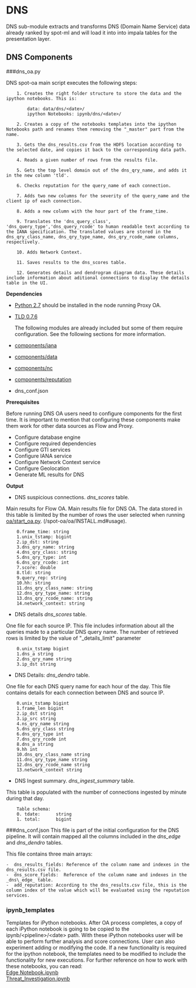 # DNS

DNS sub-module extracts and transforms DNS (Domain Name Service) data already ranked by spot-ml and will load it into into impala tables for the presentation layer.

## DNS Components

###dns_oa.py

DNS spot-oa main script executes the following steps:


		1. Creates the right folder structure to store the data and the ipython notebooks. This is: 
		
			data: data/dns/<date>/
			ipython Notebooks: ipynb/dns/<date>/
		
		2. Creates a copy of the notebooks templates into the ipython Notebooks path and renames them removing the "_master" part from the name.

		3. Gets the dns_results.csv from the HDFS location according to the selected date, and copies it back to the corresponding data path.

		4. Reads a given number of rows from the results file.

		5. Gets the top level domain out of the dns_qry_name, and adds it in the new column 'tld'.

		6. Checks reputation for the query_name of each connection.

		7. Adds two new columns for the severity of the query_name and the client ip of each connection.

		8. Adds a new column with the hour part of the frame_time.

		9. Translates the 'dns_query_class', 'dns_query_type','dns_query_rcode' to human readable text according to the IANA specification. The translated values are stored in the dns_qry_class_name, dns_qry_type_name, dns_qry_rcode_name columns, respectively.

		10. Adds Network Context.

		11. Saves results to the dns_scores table.

    	12. Generates details and dendrogram diagram data. These details include information about aditional connections to display the details table in the UI.


**Dependencies**

- [Python 2.7](https://www.python.org/download/releases/2.7/) should be installed in the node running Proxy OA.  
- [TLD 0.7.6](https://pypi.python.org/pypi/tld/0.7.6)

	The following modules are already included but some of them require configuration. See the following sections for more information. 
- [components/iana](/spot-oa/oa/components#IANA-iana)
- [components/data](/spot-oa/oa/components#data)
- [components/nc](/spot-oa/oa/components#network-context-nc)
- [components/reputation](/spot-oa/oa/components/reputation)
- dns_conf.json 
 
    
**Prerequisites**

Before running DNS OA users need to configure components for the first time. It is important to mention that configuring these components make them work for other data sources as Flow and Proxy.  

- Configure database engine
- Configure required dependencies
- Configure GTI services
- Configure IANA service
- Configure Network Context service
- Configure Geolocation 
- Generate ML results for DNS
  

**Output**

- DNS suspicious connections. _dns\_scores_ table.

Main results for Flow OA. Main results file for DNS OA. The data stored in this table is limited by the number of rows the user selected when running [oa/start_oa.py](/spot-oa/oa/INSTALL.md#usage). (/spot-oa/oa/INSTALL.md#usage).
  
		0.frame_time: string		
		1.unix_tstamp: bigint		
		2.ip_dst: string		
		3.dns_qry_name: string		
		4.dns_qry_class: string		
		5.dns_qry_type: int		
		6.dns_qry_rcode: int
		7.score: double	
		8.tld: string		
		9.query_rep: string		
		10.hh: string	
		11.dns_qry_class_name: string		
		12.dns_qry_type_name: string		
		13.dns_qry_rcode_name: string		
		14.network_context: string	 


- DNS details _dns\_scores_ table.  

One file for each source IP. This file includes information about all the queries made to a particular DNS query name. The number of retrieved rows is limited by the value of "\_details\_limit" parameter
 
		0.unix_tstamp bigint 
		1.dns_a string
		2.dns_qry_name string
		3.ip_dst string 


- DNS Details: _dns\_dendro_ table.  

One file for each DNS query name for each hour of the day. This file contains details for each
connection between DNS and source IP.
 
		0.unix_tstamp bigint
    	1.frame_len bigint
    	2.ip_dst string
    	3.ip_src string
    	4.ns_qry_name string
    	5.dns_qry_class string
    	6.dns_qry_type int
    	7.dns_qry_rcode int
    	8.dns_a string
    	9.hh int
    	10.dns_qry_class_name string
    	11.dns_qry_type_name string
    	12.dns_qry_rcode_name string
    	13.network_context string


- DNS Ingest summary. _dns\_ingest\_summary_ table.

This table is populated with the number of connections ingested by minute during that day.

        Table schema:
        0. tdate:      string
        1. total:      bigint 
 

###dns_conf.json
This file is part of the initial configuration for the DNS pipeline. It will contain mapped all the columns included in the _dns\_edge_ and _dns\_dendro_ tables.

This file contains three main arrays:

	-  dns_results_fields: Reference of the column name and indexes in the dns_results.csv file.	 
	-  dns_score_fields:  Reference of the column name and indexes in the _dns\_edge_ table.
	-  add_reputation: According to the dns_results.csv file, this is the column index of the value which will be evaluated using the reputation services.


### ipynb_templates 
Templates for iPython notebooks.
After OA process completes, a copy of each iPython notebook is going to be copied to the ipynb/\<pipeline>/\<date> path. 
With these iPython notebooks user will be able to perform further analysis and score connections. User can also
experiment adding or modifying the code. 
If a new functionality is required for the ipython notebook, the templates need to be modified to include the functionality for new executions.
For further reference on how to work with these notebooks, you can read:  
[Edge Notebook.ipynb](/spot-oa/oa/dns/ipynb_templates/EdgeNotebook.md)  
[Threat_Investigation.ipynb](/spot-oa/oa/dns/ipynb_templates/ThreatInvestigation.md)